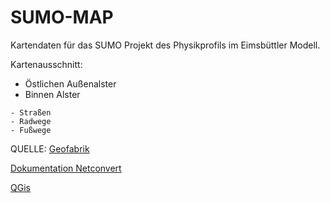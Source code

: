 # SUMO-MAP
Kartendaten für das SUMO Projekt des Physikprofils im Eimsbüttler Modell.

Kartenausschnitt: 
 - Östlichen Außenalster
 - Binnen Alster

```
- Straßen
- Radwege
- Fußwege
```


QUELLE:
[Geofabrik](http://download.geofabrik.de/europe/germany/hamburg-latest-free.shp.zip)

[Dokumentation Netconvert](http://www.sumo.dlr.de/userdoc/Networks/Import/ArcView.html)

[QGis](https://www.qgis.org)

